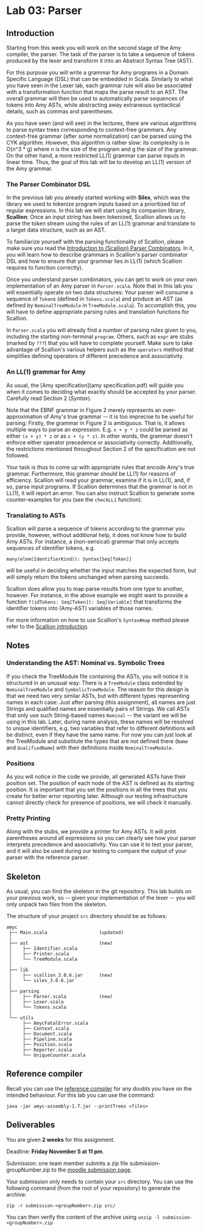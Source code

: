 # Lab 03: Parser

## Introduction

Starting from this week you will work on the second stage of the Amy
compiler, the parser. The task of the parser is to take a sequence of
tokens produced by the lexer and transform it into an Abstract Syntax
Tree (AST).

For this purpose you will write a grammar for Amy programs in a Domain
Specific Language (DSL) that can be embedded in Scala. Similarly to what
you have seen in the Lexer lab, each grammar rule will also be
associated with a transformation function that maps the parse result to
an AST. The overall grammar will then be used to automatically parse
sequences of tokens into Amy ASTs, while abstracting away extraneous
syntactical details, such as commas and parentheses.

As you have seen (and will see) in the lectures, there are various
algorithms to parse syntax trees corresponding to context-free grammars.
Any context-free grammar (after some normalization) can be parsed using
the CYK algorithm. However, this algorithm is rather slow: its
complexity is in O(n\^3 \* g) where n is the size of the program and g
the size of the grammar. On the other hand, a more restricted LL(1)
grammar can parse inputs in linear time. Thus, the goal of this lab will
be to develop an LL(1) version of the Amy grammar.

### The Parser Combinator DSL

In the previous lab you already started working with **Silex**, which
was the library we used to tokenize program inputs based on a
prioritized list of regular expressions. In this lab we will start using
its companion library, **Scallion**: Once an input string has been
tokenized, Scallion allows us to parse the token stream using the rules
of an LL(1) grammar and translate to a target data structure, such as an
AST.

To familiarize yourself with the parsing functionality of Scallion,
please make sure you read the [Introduction to (Scallion) Parser
Combinators](labs03_material/scallion.md). In it, you will learn how to describe grammars
in Scallion\'s parser combinator DSL and how to ensure that your grammar
lies in LL(1) (which Scallion requires to function correctly).

Once you understand parser combinators, you can get to work on your own
implementation of an Amy parser in `Parser.scala`. Note that in this lab
you will essentially operate on two data structures: Your parser will
consume a sequence of `Token`s (defined in `Tokens.scala`) and produce
an AST (as defined by `NominalTreeModule` in `TreeModule.scala`). To
accomplish this, you will have to define appropriate parsing rules and
translation functions for Scallion.

In `Parser.scala` you will already find a number of parsing rules given
to you, including the starting non-terminal `program`. Others, such as
`expr` are stubs (marked by `???`) that you will have to complete
yourself. Make sure to take advantage of Scallion\'s various helpers
such as the `operators` method that simplifies defining operators of
different precedence and associativity.

### An LL(1) grammar for Amy

As usual, the [Amy specification](amy specification.pdf) will guide you when
it comes to deciding what exactly should be accepted by your parser.
Carefully read Section 2 (*Syntax*).

Note that the EBNF grammar in Figure 2 merely represents an
over-approximation of Amy\'s true grammar \-- it is too imprecise to be
useful for parsing: Firstly, the grammar in Figure 2 is ambiguous. That
is, it allows multiple ways to parse an expression. E.g. `x + y * z`
could be parsed as either `(x + y) * z` or as `x + (y * z)`. In other
words, the grammar doesn\'t enforce either operator precedence or
associativity correctly. Additionally, the restrictions mentioned
throughout Section 2 of the specification are not followed.

Your task is thus to come up with appropriate rules that encode Amy\'s
true grammar. Furthermore, this grammar should be LL(1) for reasons of
efficiency. Scallion will read your grammar, examine if it is in LL(1),
and, if so, parse input programs. If Scallion determines that the
grammar is not in LL(1), it will report an error. You can also instruct
Scallion to generate some counter-examples for you (see the `checkLL1`
function).

### Translating to ASTs

Scallion will parse a sequence of tokens according to the grammar you
provide, however, without additional help, it does not know how to build
Amy ASTs. For instance, a (non-sensical) grammar that only accepts
sequences of identifier tokens, e.g.

    many(elem(IdentifierKind)): Syntax[Seq[Token]]

will be useful in deciding whether the input matches the expected form,
but will simply return the tokens unchanged when parsing succeeds.

Scallion does allow you to map parse results from one type to another,
however. For instance, in the above example we might want to provide a
function `f(idTokens: Seq[Token]): Seq[Variable]` that transforms the
identifier tokens into (Amy-AST) variables of those names.

For more information on how to use Scallion\'s `Syntax#map` method
please refer to the [Scallion introduction](labs03_material/scallion.md).

## Notes

### Understanding the AST: Nominal vs. Symbolic Trees

If you check the TreeModule file containing the ASTs, you will notice it
is structured in an unusual way: There is a `TreeModule` class extended
by `NominalTreeModule` and `SymbolicTreeModule`. The reason for this
design is that we need two very similar ASTs, but with different types
representing names in each case: Just after parsing (this assignment),
all names are just Strings and qualified names are essentially pairs of
Strings. We call ASTs that only use such String-based names `Nominal`
\-- the variant we will be using in this lab. Later, during name
analysis, these names will be resolved to unique identifiers, e.g. two
variables that refer to different definitions will be distinct, even if
they have the same name. For now you can just look at the TreeModule and
substitute the types that are not defined there (`Name` and
`QualifiedName`) with their definitions inside `NominalTreeModule`.

### Positions

As you will notice in the code we provide, all generated ASTs have their
position set. The position of each node of the AST is defined as its
starting position. It is important that you set the positions in all the
trees that you create for better error reporting later. Although our
testing infrastructure cannot directly check for presence of positions,
we will check it manually.

### Pretty Printing

Along with the stubs, we provide a printer for Amy ASTs. It will print
parentheses around all expressions so you can clearly see how your
parser interprets precedence and associativity. You can use it to test
your parser, and it will also be used during our testing to compare the
output of your parser with the reference parser.

## Skeleton

As usual, you can find the skeleton in the git repository. This lab
builds on your previous work, so \-- given your implementation of the
lexer \-- you will only unpack two files from the skeleton.

The structure of your project `src` directory should be as follows:

    amyc
     ├── Main.scala                   (updated)
     │
     ├── ast                          (new)
     │    ├── Identifier.scala
     │    ├── Printer.scala
     │    └── TreeModule.scala
     │
     ├── lib
     │    ├── scallion_3.0.6.jar      (new)
     │    └── silex_3.0.6.jar
     │
     ├── parsing
     │    ├── Parser.scala            (new)
     │    ├── Lexer.scala
     │    └── Tokens.scala
     │
     └── utils
          ├── AmycFatalError.scala
          ├── Context.scala
          ├── Document.scala
          ├── Pipeline.scala
          ├── Position.scala
          ├── Reporter.scala
          └── UniqueCounter.scala

## Reference compiler

Recall you can use the [reference compiler](amy_reference_compiler.md) for any doubts you have on the intended behaviour. For this lab you can use the command:

```
java -jar amyc-assembly-1.7.jar --printTrees <files>
```

## Deliverables
You are given **2 weeks** for this assignment.

Deadline: **Friday November 5 at 11 pm**.

Submission: one team member submits a zip file submission-groupNumber.zip to the [moodle submission page](https://moodle.epfl.ch/mod/assign/view.php?id=1174431).

Your submission only needs to contain your `src` directory. 
You can use the following command (from the root of your repository) to generate the archive:
```
zip -r submission-<groupNumber>.zip src/
```

You can then verify the content of the archive using `unzip -l submission-<groupNumber>.zip`